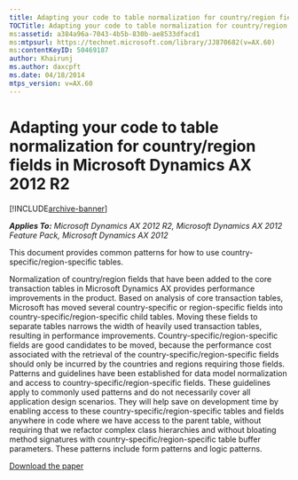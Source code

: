 ```yaml
---
title: Adapting your code to table normalization for country/region fields in Microsoft Dynamics AX 2012 R2
TOCTitle: Adapting your code to table normalization for country/region fields in Microsoft Dynamics AX 2012 R2
ms:assetid: a384a96a-7043-4b5b-830b-ae8533dfacd1
ms:mtpsurl: https://technet.microsoft.com/library/JJ870682(v=AX.60)
ms:contentKeyID: 50469187
author: Khairunj
ms.author: daxcpft
ms.date: 04/18/2014
mtps_version: v=AX.60
---
```


# Adapting your code to table normalization for country/region fields in Microsoft Dynamics AX 2012 R2 


[!INCLUDE[archive-banner](includes/archive-banner.md)]


_**Applies To:** Microsoft Dynamics AX 2012 R2, Microsoft Dynamics AX 2012 Feature Pack, Microsoft Dynamics AX 2012_

This document provides common patterns for how to use country-specific/region-specific tables.

Normalization of country/region fields that have been added to the core transaction tables in Microsoft Dynamics AX provides performance improvements in the product. Based on analysis of core transaction tables, Microsoft has moved several country-specific or region-specific fields into country-specific/region-specific child tables. Moving these fields to separate tables narrows the width of heavily used transaction tables, resulting in performance improvements. Country-specific/region-specific fields are good candidates to be moved, because the performance cost associated with the retrieval of the country-specific/region-specific fields should only be incurred by the countries and regions requiring those fields. Patterns and guidelines have been established for data model normalization and access to country-specific/region-specific fields. These guidelines apply to commonly used patterns and do not necessarily cover all application design scenarios. They will help save on development time by enabling access to these country-specific/region-specific tables and fields anywhere in code where we have access to the parent table, without requiring that we refactor complex class hierarchies and without bloating method signatures with country-specific/region-specific table buffer parameters. These patterns include form patterns and logic patterns.

[Download the paper](https://go.microsoft.com/fwlink/?linkid=273070)

  


